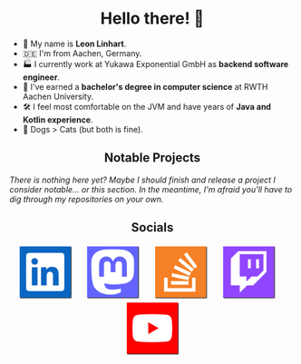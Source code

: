 <h1 align="center">Hello there! 👋</h1>

- 🧑 My name is **Leon Linhart**.
- 🇩🇪 I'm from Aachen, Germany.
- 🏭 I currently work at Yukawa Exponential GmbH as **backend software engineer**.
- 🏫 I've earned a **bachelor's degree in computer science** at RWTH Aachen University.
- 🛠️ I feel most comfortable on the JVM and have years of **Java and Kotlin experience**.
- 🐶 Dogs > Cats (but both is fine).


<h2 align="center">Notable Projects</h2>

_There is nothing here yet? Maybe I should finish and release a project I consider notable... or this section. In the meantime, I'm afraid you'll have to dig through my repositories on your own._


<h2 align="center">Socials</h2>

<p align="middle">
<a href="https://www.linkedin.com/in/leon-linhart-5a903619b"><img src="assets/tiles/linkedin.png" alt="LinkedIn" width="96" /></a>&nbsp; &nbsp; &nbsp;
<a href="https://mastodon.social/@themrmilchmann"><img src="assets/tiles/mastodon.png" alt="Mastodon" width="96" /></a>&nbsp; &nbsp; &nbsp;
<a href="https://stackoverflow.com/users/11547351/themrmilchmann"><img src="assets/tiles/stackoverflow.png" alt="StackOverflow" width="96" /></a>&nbsp; &nbsp; &nbsp;
<a href="https://twitch.com/TheMrMilchmann"><img src="assets/tiles/twitch.png" alt="Twitch" width="96" /></a>&nbsp; &nbsp; &nbsp;
<a href="https://youtube.com/TheMrMilchmann"><img src="assets/tiles/youtube.png" alt="YouTube" width="96" /></a>
</p>